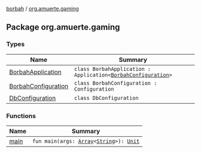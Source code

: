 [borbah](../index.md) / [org.amuerte.gaming](./index.md)

## Package org.amuerte.gaming

### Types

| Name | Summary |
|---|---|
| [BorbahApplication](-borbah-application/index.md) | `class BorbahApplication : Application<`[`BorbahConfiguration`](-borbah-configuration/index.md)`>` |
| [BorbahConfiguration](-borbah-configuration/index.md) | `class BorbahConfiguration : Configuration` |
| [DbConfiguration](-db-configuration/index.md) | `class DbConfiguration` |

### Functions

| Name | Summary |
|---|---|
| [main](main.md) | `fun main(args: `[`Array`](https://kotlinlang.org/api/latest/jvm/stdlib/kotlin/-array/index.html)`<`[`String`](https://kotlinlang.org/api/latest/jvm/stdlib/kotlin/-string/index.html)`>): `[`Unit`](https://kotlinlang.org/api/latest/jvm/stdlib/kotlin/-unit/index.html) |
